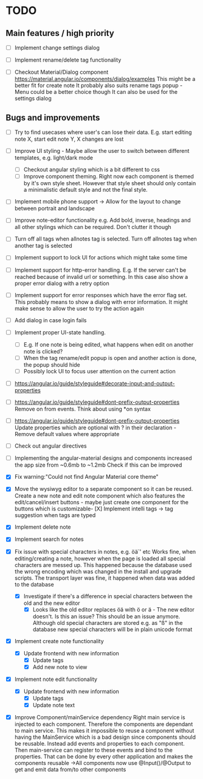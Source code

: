 # TODO
## Main features / high priority
- [ ] Implement change settings dialog
- [ ] Implement rename/delete tag functionality

- [ ] Checkout Material/Dialog component https://material.angular.io/components/dialog/examples
      This might be a better fit for create note
      It probably also suits rename tags popup - Menu could be a better choice though
      It can also be used for the settings dialog

## Bugs and improvements
- [ ] Try to find usecases where user's can lose their data. E.g. start editing note X, start edit note Y, X changes are lost
- [ ] Improve UI styling - Maybe allow the user to switch between different templates, e.g. light/dark mode
  - [ ] Checkout angular styling which is a bit different to css
  - [ ] Improve component theming. Right now each component is themed by it's own style sheet. However that style sheet should only contain a minimalistic default
        style and not the final style.
- [ ] Implement mobile phone support -> Allow for the layout to change between portrait and landscape
- [ ] Improve note-editor functionality e.g. Add bold, inverse, headings and all other stylings which can be required. Don't
      clutter it though
- [ ] Turn off all tags when allnotes tag is selected. Turn off allnotes tag when another tag is selected
- [ ] Implement support to lock UI for actions which might take some time
- [ ] Implement support for http-error handling. E.g. If the server can't be reached because of invalid url or something.
      In this case also show a proper error dialog with a retry option
- [ ] Implement support for error responses which have the error flag set. This probably means to show a dialog with error
      information. It might make sense to allow the user to try the action again
- [ ] Add dialog in case login fails
- [ ] Implement proper UI-state handling. 
    - [ ] E.g. If one note is being edited, what happens when edit on another note is clicked?
    - [ ] When the tag rename/edit popup is open and another action is done, the popup should hide
    - [ ] Possibly lock UI to focus user attention on the current action

- [ ] https://angular.io/guide/styleguide#decorate-input-and-output-properties
- [ ] https://angular.io/guide/styleguide#dont-prefix-output-properties
      Remove on from events. Think about using *on syntax
- [ ] https://angular.io/guide/styleguide#dont-prefix-output-properties
      Update properties which are optional with ? in their declaration - Remove default values where appropriate
- [ ] Check out angular directives
- [ ] Implementing the angular-material designs and components increased the app size from ~0.6mb to ~1.2mb
      Check if this can be improved

- [x] Fix warning:"Could not find Angular Material core theme"
- [x] Move the wysiwyg editor to a separate component so it can be reused. Create a new note and edit note component which also features
      the edit/cancel/insert buttons - maybe just create one component for the buttons which is customizable- [X] Implement intelli tags -> tag suggestion when tags are typed
- [x] Implement delete note
- [x] Implement search for notes
- [x] Fix issue with special characters in notes, e.g. öä`' etc
    Works fine, when editing/creating a note, however when the page is loaded
    all special characters are messed up.
    This happened because the database used the wrong encoding which was changed in the install and upgrade scripts.
    The transport layer was fine, it happened when data was added to the database
  - [x] Investigate if there's a difference in special characters between the old and the new editor
    - [x] Looks like the old editor replaces öä with &ouml; or &auml; - The new editor doesn't. Is this an issue?
          This should be an issue anymore. Although old special characters are stored e.g. as "&szlig;" in the database
          new special characters will be in plain unicode format
- [x] Implement create note functionality
  - [x] Update frontend with new information
    - [x] Update tags
    - [x] Add new note to view
- [x] Implement note edit functionality
  - [x] Update frontend with new information
    - [x] Update tags
    - [x] Update note text
- [x] Improve Component/mainService dependency
      Right main service is injected to each component. Therefore the components are dependant to main service. This
      makes it impossible to reuse a component without having the MainService which is a bad design since components
      should be reusable. Instead add events and properties to each component. Then main-service can register to these
      events and bind to the properties. That can be done by every other application and makes the components reusable
      ->All components now use @Input()/@Output to get and emit data from/to other components


